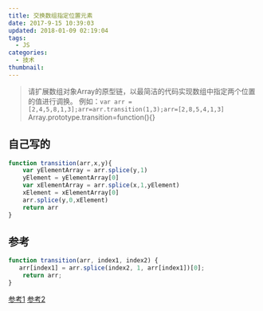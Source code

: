 ```yaml
---
title: 交换数组指定位置元素
date: 2017-9-15 10:39:03
updated: 2018-01-09 02:19:04
tags: 
  - JS
categories:
  - 技术
thumbnail:
---
```

>请扩展数组对象Array的原型链，以最简洁的代码实现数组中指定两个位置的值进行调换。
>例如：`var arr = [2,4,5,8,1,3];arr=arr.transition(1,3);arr=[2,8,5,4,1,3]`
>Array.prototype.transition=function(){}


## 自己写的

```javascript
function transition(arr,x,y){
    var yElementArray = arr.splice(y,1)
    yElement = yElementArray[0]
    var xElementArray = arr.splice(x,1,yElement)
    xElement = xElementArray[0]
    arr.splice(y,0,xElement)
    return arr
}
```

## 参考

```javascript
function transition(arr, index1, index2) {
   arr[index1] = arr.splice(index2, 1, arr[index1])[0];
    return arr;
}
```

[参考1](http://www.cnblogs.com/dearxinli/p/6802151.html)
[参考2](https://my.oschina.net/u/1417838/blog/809438)